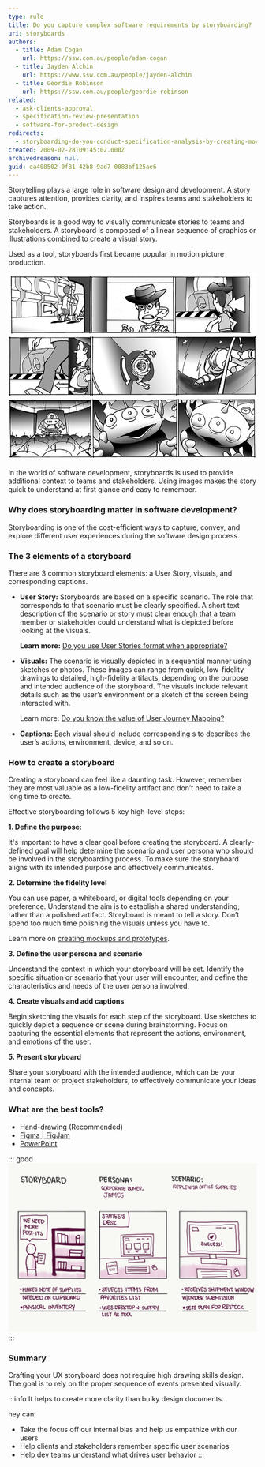 ```yaml
---
type: rule
title: Do you capture complex software requirements by storyboarding?
uri: storyboards
authors:
  - title: Adam Cogan
    url: https://ssw.com.au/people/adam-cogan
  - title: Jayden Alchin
    url: https://www.ssw.com.au/people/jayden-alchin
  - title: Geordie Robinson
    url: https://ssw.com.au/people/geordie-robinson
related:
  - ask-clients-approval
  - specification-review-presentation
  - software-for-product-design
redirects:
  - storyboarding-do-you-conduct-specification-analysis-by-creating-mock-ups
created: 2009-02-28T09:45:02.000Z
archivedreason: null
guid: ea408502-0f81-42b8-9ad7-0083bf125ae6
---
```

Storytelling plays a large role in software design and development. A story captures attention, provides clarity, and inspires teams and stakeholders to take action. 

Storyboards is a good way to visually communicate stories to teams and stakeholders.
A storyboard is composed of a linear sequence of graphics or illustrations combined to create a visual story.

Used as a tool, storyboards first became popular in motion picture production.

![Figure: FYI animators use storyboards to create a visual storyline before they start creating](movie-storyboard.jpg)

In the world of software development, storyboards is used to provide additional context to teams and stakeholders. Using images makes the story quick to understand at first glance and easy to remember.
<!--endintro-->

### Why does storyboarding matter in software development?

Storyboarding is one of the cost-efficient ways to capture, convey, and explore different user experiences during the software design process.

### The 3 elements of a storyboard

There are 3 common storyboard elements: a User Story, visuals, and corresponding captions.

* **User Story:** Storyboards are based on a specific scenario. The role that corresponds to that scenario must be clearly specified. A short text description of the scenario or story must clear enough that a team member or stakeholder could understand what is depicted before looking at the visuals.

  **Learn more:** [Do you use User Stories format when appropriate?](/spec-do-you-use-user-stories/)
* **Visuals:** The scenario is visually depicted in a sequential manner using sketches or photos. These images can range from quick, low-fidelity drawings to detailed, high-fidelity artifacts, depending on the purpose and intended audience of the storyboard. The visuals include relevant details such as the user’s environment or a sketch of the screen being interacted with.

   Learn more: [Do you know the value of User Journey Mapping?](/user-journey-mapping/)
* **Captions:** Each visual should include corresponding s to describes the user’s actions, environment, device, and so on.

### How to create a storyboard

Creating a storyboard can feel like a daunting task. However, remember they are most valuable as a low-fidelity artifact and don’t need to take a long time to create.

Effective storyboarding follows 5 key high-level steps:

**1. Define the purpose:** 

It's important to have a clear goal before creating the storyboard. A clearly-defined goal will help determine the scenario and user persona who should be involved in the storyboarding process. To make sure the storyboard aligns with its intended purpose and effectively communicates.

**2. Determine the fidelity level** 

You can use paper, a whiteboard, or digital tools depending on your preference. Understand the aim is to establish a shared understanding, rather than a polished artifact. Storyboard is meant to tell a story. Don’t spend too much time polishing the visuals unless you have to.

Learn more on [creating mockups and prototypes](/mockups-and-prototypes).

**3. Define the user persona and scenario**

Understand the context in which your storyboard will be set. Identify the specific situation or scenario that your user will encounter, and define the characteristics and needs of the user persona involved.

**4. Create visuals and add captions**

Begin sketching the visuals for each step of the storyboard. Use sketches to quickly depict a sequence or scene during brainstorming. Focus on capturing the essential elements that represent the actions, environment, and emotions of the user.

**5. Present storyboard**

Share your storyboard with the intended audience, which can be your internal team or project stakeholders, to effectively communicate your ideas and concepts.

### What are the best tools?

* Hand-drawing (Recommended)
* [Figma | FigJam](https://www.figma.com)
* [PowerPoint](https://www.microsoft.com/en-au/microsoft-365/powerpoint)


::: good
![Figure: Good example – A simple quick hand-drawn storyboards specific scenario with all 3  elements](basic-storyboard.png)
:::

### Summary

Crafting your UX storyboard does not require high drawing skills design. The goal is to rely on the proper sequence of events presented visually. 

:::info
It helps to create more clarity than bulky design documents.

hey can:
* Take the focus off our internal bias and help us empathize with our users
* Help clients and stakeholders remember specific user scenarios
* Help dev teams understand what drives user behavior
  :::
